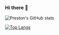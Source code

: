 ### Hi there 👋

<!--
**preston-56/preston-56** is a ✨ _special_ ✨ repository because its `README.md` (this file) appears on your GitHub profile.

Here are some ideas to get you started:

- 🔭 I’m currently working on ...
- 🌱 I’m currently learning ...
- 👯 I’m looking to collaborate on ...
- 🤔 I’m looking for help with ...
- 💬 Ask me about ...
- 📫 How to reach me: ...
- 😄 Pronouns: ...
- ⚡ Fun fact: ...
-->
![Preston's GitHub stats](https://github-readme-stats.vercel.app/api?username=preston-56&show_icons=true&theme=radical)

[![Top Langs](https://github-readme-stats.vercel.app/api/top-langs/?username=preston-56)](https://github.com/preston-56/github-readme-stats)

